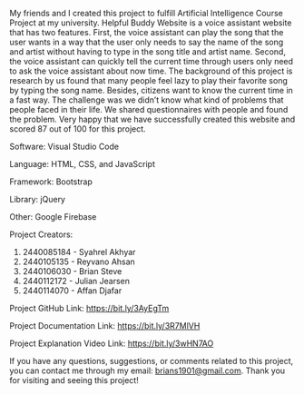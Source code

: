 My friends and I created this project to fulfill Artificial Intelligence Course Project at my university. 
Helpful Buddy Website is a voice assistant website that has two features. First, the voice assistant can 
play the song that the user wants in a way that the user only needs to say the name of the song and artist 
without having to type in the song title and artist name. Second, the voice assistant can quickly tell the 
current time through users only need to ask the voice assistant about now time. The background of this project 
is research by us found that many people feel lazy to play their favorite song by typing the song name. Besides,
citizens want to know the current time in a fast way. The challenge was we didn’t know what kind of problems that 
people faced in their life. We shared questionnaires with people and found the problem. Very happy that we have 
successfully created this website and scored 87 out of 100 for this project. 

Software: Visual Studio Code

Language: HTML, CSS, and JavaScript

Framework: Bootstrap

Library: jQuery

Other: Google Firebase

Project Creators:

1. 2440085184 - Syahrel Akhyar 
2. 2440105135 - Reyvano Ahsan
3. 2440106030 - Brian Steve                        
4. 2440112172 - Julian Jearsen 
5. 2440114070 - Affan Djafar           

Project GitHub Link: https://bit.ly/3AyEgTm

Project Documentation Link: https://bit.ly/3R7MlVH

Project Explanation Video Link: https://bit.ly/3wHN7AO

If you have any questions, suggestions, or comments related to this project, you can contact me through my email: 
brians1901@gmail.com. Thank you for visiting and seeing this project!
